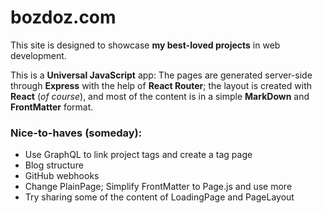 bozdoz.com
==========

This site is designed to showcase **my best-loved projects** in web development.

This is a **Universal JavaScript** app: The pages are generated server-side through **Express** with the help of **React Router**; the layout is created with **React** (*of course*), and most of the content is in a simple **MarkDown** and **FrontMatter** format.

### Nice-to-haves (someday):

- Use GraphQL to link project tags and create a tag page 
- Blog structure
- GitHub webhooks
- Change PlainPage; Simplify FrontMatter to Page.js and use more
- Try sharing some of the content of LoadingPage and PageLayout